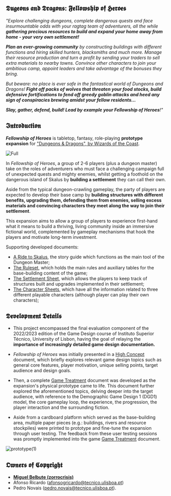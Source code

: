 ## **𝕯𝖚𝖌𝖊𝖔𝖓𝖘 𝖆𝖓𝖉 𝕯𝖗𝖆𝖌𝖔𝖓𝖘: 𝕱𝖊𝖑𝖑𝖔𝖜𝖘𝖍𝖎𝖕 𝖔𝖋 𝕳𝖊𝖗𝖔𝖊𝖘**

*"Explore challenging dungeons, complete dangerous quests and face insurmountable odds with your ragtag team of adventurers, all the while **gathering precious resources to build and expand your home away from home - your very own settlement!***

***Plan an ever-growing community** by constructing buildings with different functions and hiring skilled hunters, blacksmiths and much more. Manage their resource production and turn a profit by sending your traders to sell extra materials to nearby towns. Convince other characters to join your ambitious camp, appoint leaders and take advantage of the bonuses they bring.*

*But beware: no place is ever safe in the fantastical world of Dungeons and Dragons! **Fight off packs of wolves that threaten your food stocks, build defensive fortifications to fend off greedy goblin attacks and heed any sign of conspiracies brewing amidst your fellow residents…***

***Slay, gather, defend, build! Lead by example your Fellowship of Heroes**!"*


## **𝕴𝖓𝖙𝖗𝖔𝖉𝖚𝖈𝖙𝖎𝖔𝖓**

***Fellowship of Heroes*** is tabletop, fantasy, role-playing **prototype expansion** for ["Dungeons & Dragons", by Wizards of the Coast](https://dnd.wizards.com/).

![Full](https://github.com/user-attachments/assets/3f3f561e-0b94-47f2-851c-c7923e4a2bb5)

In *Fellowship of Heroes*, a group of 2-6 players (plus a dungeon master) take on the roles of adventurers who must face a challenging campaign full of unexpected quests and mighty enemies, whilst getting a foothold on the dangerous island of Skalus by **building a settlement** they can call their own.

Aside from the typical dungeon-crawling gameplay, the party of players are expected to develop their base camp by **building structures with different benefits, upgrading them, defending them from enemies, selling excess materials and convincing characters they meet along the way to join their settlement**.

This expansion aims to allow a group of players to experience first-hand what it means to build a thriving, living community inside an immersive fictional world, complemented by gameplay mechanisms that hook the players and motivate long-term investment.

Supporting developed documents:
- [A Ride to Skalus](https://github.com/zorrocrisis/FellowshipOfHeroes/blob/main/Full%20Expansion/Main%20Story%20-%20A%20Ride%20to%20Skalus.pdf), the story guide which functions as the main tool of the Dungeon Master;
- [The Ruleset](https://github.com/zorrocrisis/FellowshipOfHeroes/blob/main/Full%20Expansion/Ruleset.pdf), which holds the main rules and auxiliary tables for the base-building content of the game;
- [The Settlement Sheet](https://github.com/zorrocrisis/FellowshipOfHeroes/blob/main/Full%20Expansion/Settlement%20Sheet.pdf), which allows the players to keep track of structures built and upgrades implemented in their settlement;
- [The Character Sheets](https://github.com/zorrocrisis/FellowshipOfHeroes/tree/main/Full%20Expansion/Characters), which have all the information related to three different playable characters (although player can play their own characters);

## **𝕯𝖊𝖛𝖊𝖑𝖔𝖕𝖒𝖊𝖓𝖙 𝕯𝖊𝖙𝖆𝖎𝖑𝖘**

- This project encompassed the final evaluation component of the 2022/2023 edition of the Game Design course of Instituto Superior Técnico, University of Lisbon, having the goal of relaying the **importance of increasingly detailed game design documentation.**

- *Fellowship of Heroes* was initially presented in a [High Concept](https://github.com/zorrocrisis/FellowshipOfHeroes/blob/main/High%20Concept.pdf) document, which briefly explores relevant game design topics such as general core features, player motivation, unique selling points, target audience and design goals.

- Then, a complete [Game Treatment](https://github.com/zorrocrisis/FellowshipOfHeroes/blob/main/Game%20Treatment.pdf) document was developed as the expansion's physical prototype came to life. This document further explored the aforementioned topics, delving deeper into the target audience, with reference to the Demographic Game Design 1 (DGD1) model, the core gameplay loop, the experience, the progression, the player interaction and the surrounding fiction.

- Aside from a cardboard platform which served as the base-building area, multiple paper pieces (e.g.: buildings, rivers and resource stockpiles) were printed to prototype and fine-tune the expansion through user testing. The feedback from these user testing sessions was promptly implemented into the game [Game Treatment](https://github.com/zorrocrisis/FellowshipOfHeroes/blob/main/Game%20Treatment.pdf) document.

![prototype(1)](https://github.com/user-attachments/assets/afc08bc3-1eac-4067-b179-f5d2706f0243)

## **𝕺𝖜𝖓𝖊𝖗𝖘 𝖔𝖋 𝕮𝖔𝖕𝖞𝖗𝖎𝖌𝖍𝖙**

- **[Miguel Belbute (zorrocrisis)](https://github.com/zorrocrisis)**
- Afonso Ricardo (afonsogricardo@tecnico.ulisboa.pt)
- Pedro Novais (pedro.novais@tecnico.ulisboa.pt).
